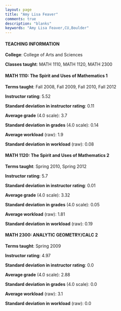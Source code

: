 ```yaml
---
layout: page
title: "Amy Lisa Feaver" 
comments: true
description: "blanks"
keywords: "Amy Lisa Feaver,CU,Boulder"
---
```

<head>
<script src="https://ajax.googleapis.com/ajax/libs/jquery/2.1.3/jquery.min.js"></script>
<script src="https://dl.dropboxusercontent.com/s/pc42nxpaw1ea4o9/highcharts.js?dl=0"></script>
<!-- <script src="../assets/js/highcharts.js"></script> -->
<style type="text/css">@font-face {
	font-family: "Bebas Neue";
	src: url(https://www.filehosting.org/file/details/544349/BebasNeue Regular.otf) format("opentype");
	}
	h1.Bebas { 
		font-family: "Bebas Neue", Verdana, Tahoma;
	}
</style>
</head>
	   
#### TEACHING INFORMATION

**College**: College of Arts and Sciences

**Classes taught**: MATH 1110, MATH 1120, MATH 2300

#### MATH 1110: The Spirit and Uses of Mathematics 1

**Terms taught**: Fall 2008, Fall 2009, Fall 2010, Fall 2012

**Instructor rating**: 5.52

**Standard deviation in instructor rating**: 0.11

**Average grade** (4.0 scale): 3.7

**Standard deviation in grades** (4.0 scale): 0.14

**Average workload** (raw): 1.9

**Standard deviation in workload** (raw): 0.08

#### MATH 1120: The Spirit and Uses of Mathematics 2

**Terms taught**: Spring 2010, Spring 2012

**Instructor rating**: 5.7

**Standard deviation in instructor rating**: 0.01

**Average grade** (4.0 scale): 3.32

**Standard deviation in grades** (4.0 scale): 0.05

**Average workload** (raw): 1.81

**Standard deviation in workload** (raw): 0.19

#### MATH 2300: ANALYTIC GEOMETRY/CALC 2

**Terms taught**: Spring 2009

**Instructor rating**: 4.97

**Standard deviation in instructor rating**: 0.0

**Average grade** (4.0 scale): 2.88

**Standard deviation in grades** (4.0 scale): 0.0

**Average workload** (raw): 3.1

**Standard deviation in workload** (raw): 0.0

